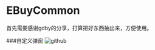 # EBuyCommon
首先需要感谢gdby的分享，打算把好东西抽出来，方便使用。

###自定义弹窗
![github](https://github.com/LvJianfeng/EBuyCommon/tree/master/EBuyCommon/test3.png "自定义弹窗一") 
